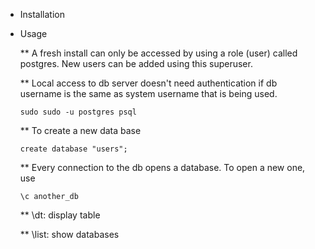 * Installation

* Usage

  ** A fresh install can only be accessed by using a role (user) called postgres. New users can be added using this superuser.
  
  ** Local access to db server doesn't need authentication if db username is the same as system username that is being used.
  
  `sudo sudo -u postgres psql`
  
  ** To create a new data base
  
  `create database "users";`
  
  ** Every connection to the db opens a database. To open a new one, use 
  
  `\c another_db`
  
  ** \dt: display table
  
  ** \list: show databases
